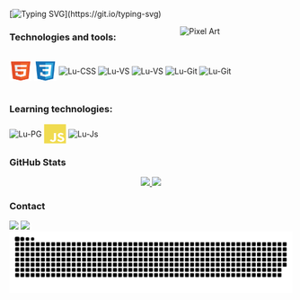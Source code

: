 [![Typing SVG](https://readme-typing-svg.herokuapp.com?font=Fira+Code&pause=1000&color=F7F031&width=435&lines=Opa+eai!+bem+vindo+ao+meu+github!)](https://git.io/typing-svg)

<img src="https://miro.medium.com/v2/resize:fit:640/format:webp/1*c-cj7LgqoLIKVA3nvW0Cbw.gif" alt="Pixel Art" align="right" width="200">

### Technologies and tools:

<div style="display: inline_block"><br>
  <img align="center" alt="Lu-HTML" height="35" width="40" src="https://raw.githubusercontent.com/devicons/devicon/master/icons/html5/html5-original.svg">
  <img align="center" alt="Lu-CSS" height="35" width="40" src="https://raw.githubusercontent.com/devicons/devicon/master/icons/css3/css3-original.svg">
  <img align="center" alt="Lu-CSS" height="35" width="40" src="https://cdn.jsdelivr.net/gh/devicons/devicon@latest/icons/python/python-original.svg">
  <img align="center" alt="Lu-VS" height="35" width="40" src="https://cdn.jsdelivr.net/gh/devicons/devicon@latest/icons/java/java-original.svg" />
  <img align="center" alt="Lu-VS" height="35" width="40" src="https://cdn.jsdelivr.net/gh/devicons/devicon/icons/vscode/vscode-original.svg">
  <img align="center" alt="Lu-Git" height="35" width="40" src="https://cdn.jsdelivr.net/gh/devicons/devicon/icons/git/git-original.svg">
  <img align="center" alt="Lu-Git" height="35" width="40" src="https://cdn.jsdelivr.net/gh/devicons/devicon@latest/icons/vercel/vercel-original.svg">
</div><br>

### Learning technologies:
<div style="display: inline_block">
  <img align="center" alt="Lu-PG" height="35" width="40" src="https://cdn.jsdelivr.net/gh/devicons/devicon@latest/icons/postgresql/postgresql-original.svg">
  <img align="center" alt="Lu-Js" height="35" width="40" src="https://raw.githubusercontent.com/devicons/devicon/master/icons/javascript/javascript-plain.svg">
  <img align="center" alt="Lu-Js" height="35" width="40" src="https://cdn.jsdelivr.net/gh/devicons/devicon@latest/icons/react/react-original.svg">
</div>




### GitHub Stats

<div align="center" style="display: flex; justify-content: center;">
  <a href="https://github.com/LucasGonMoreira">
    <img height="195px" src="https://github-readme-stats.vercel.app/api/top-langs/?username=LucasGonMoreira&layout=compact&langs_count=9&theme=transparent&count_private=true"/>
    <img height="195px" src="https://github-readme-stats.vercel.app/api?username=LucasGonMoreira&show_icons=true&theme=transparent"/>
  </a>
</div>
    
### Contact

<div> 
  <a href="https://www.linkedin.com/in/lucas-gonçalves-moreira-4907832a9/" target="_blank"><img src="https://img.shields.io/badge/-LinkedIn-%230077B5?style=for-the-badge&logo=linkedin&logoColor=white" target="_blank"></a> 
  <a href="mailto:moreiralukas31@gmail.com"><img src="https://img.shields.io/badge/-Gmail-%23333?style=for-the-badge&logo=gmail&logoColor=white" target="_blank"></a>
</div>

<picture align="center">
  <source media="(prefers-color-scheme: dark)" srcset="https://raw.githubusercontent.com/mari4souza/mari4souza/output/github-contribution-grid-snake-dark.svg" class="source-dark">
  <source media="(prefers-color-scheme: light)" srcset="https://raw.githubusercontent.com/mari4souza/mari4souza/output/github-contribution-grid-snake-dark.svg" class="source-light">
  <img align="center" alt="github contribution grid snake animation" src="https://raw.githubusercontent.com/mari4souza/mari4souza/output/github-contribution-grid-snake.svg" style="visibility:visible;max-width:100%;">
</picture>
